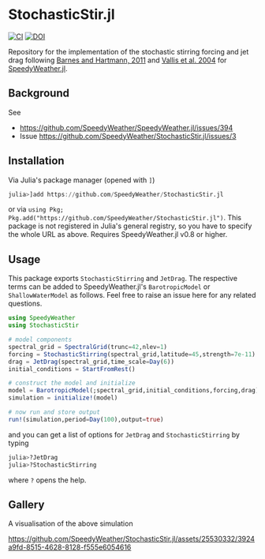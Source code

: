 # StochasticStir.jl

[![CI](https://github.com/SpeedyWeather/StochasticStir.jl/actions/workflows/CI.yml/badge.svg)](https://github.com/SpeedyWeather/StochasticStir.jl/actions/workflows/CI.yml) 
[![DOI](https://zenodo.org/badge/DOI/10.5281/zenodo.10724814.svg)](https://doi.org/10.5281/zenodo.10724814)

Repository for the implementation of the stochastic stirring forcing and jet drag following
[Barnes and Hartmann, 2011](https://journals.ametsoc.org/view/journals/atsc/68/12/jas-d-11-039.1.xml?tab_body=fulltext-display#bib14)
and [Vallis et al. 2004](https://journals.ametsoc.org/view/journals/atsc/61/3/1520-0469_2004_061_0264_amasdm_2.0.co_2.xml)
for [SpeedyWeather.jl](https://github.com/SpeedyWeather/SpeedyWeather.jl).

## Background

See 
- https://github.com/SpeedyWeather/SpeedyWeather.jl/issues/394
- Issue https://github.com/SpeedyWeather/StochasticStir.jl/issues/3

## Installation

Via Julia's package manager (opened with `]`)

```julia
julia>]add https://github.com/SpeedyWeather/StochasticStir.jl
```
or via `using Pkg; Pkg.add("https://github.com/SpeedyWeather/StochasticStir.jl")`.
This package is not registered in Julia's general registry, so you have to specify
the whole URL as above. Requires SpeedyWeather.jl v0.8 or higher.

## Usage

This package exports `StochasticStirring` and `JetDrag`. The respective terms can be added
to SpeedyWeather.jl's `BarotropicModel` or `ShallowWaterModel` as follows. Feel free to
raise an issue here for any related questions.

```julia
using SpeedyWeather
using StochasticStir

# model components
spectral_grid = SpectralGrid(trunc=42,nlev=1)   
forcing = StochasticStirring(spectral_grid,latitude=45,strength=7e-11)
drag = JetDrag(spectral_grid,time_scale=Day(6))
initial_conditions = StartFromRest()

# construct the model and initialize
model = BarotropicModel(;spectral_grid,initial_conditions,forcing,drag)
simulation = initialize!(model)

# now run and store output
run!(simulation,period=Day(100),output=true)
```

and you can get a list of options for `JetDrag` and `StochasticStirring` by typing
```julia
julia>?JetDrag
julia>?StochasticStirring
```
where `?` opens the help.

## Gallery

A visualisation of the above simulation 

https://github.com/SpeedyWeather/StochasticStir.jl/assets/25530332/3924a9fd-8515-4628-8128-f555e6054616
